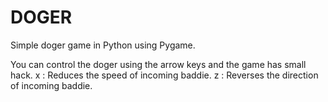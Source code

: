 # DOGER

Simple doger game in Python using Pygame.

You can control the doger using the arrow keys and the game has small hack.
x : Reduces the speed of incoming baddie.
z : Reverses the direction of incoming baddie.
